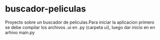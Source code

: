 # buscador-peliculas
Proyecto sobre un buscador de peliculas.Para iniciar la aplicacion primero se debe compilar los archivos  .ui en .py (carpeta ui), luego dar inicio en en arhivo main.py 
